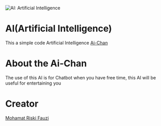 ![AI: Artificial Intelligence](https://cdn-123.anonfiles.com/Q820g1mbue/e7656d38-1616506295/images.svg)
# AI(Artificial Intelligence)
This a simple code Artificial Intelligence [Ai-Chan](https://github.com/riski150704/AI-Chan)

# About the Ai-Chan
The use of this AI is for Chatbot when you have free time, this AI will be useful for entertaining you

# Creator
[Mohamat Riski Fauzi](http://mohamatriskifauzi.my.id)

